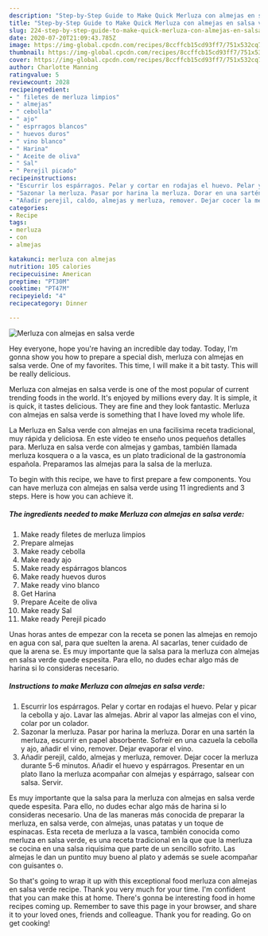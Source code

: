 ```yaml
---
description: "Step-by-Step Guide to Make Quick Merluza con almejas en salsa verde"
title: "Step-by-Step Guide to Make Quick Merluza con almejas en salsa verde"
slug: 224-step-by-step-guide-to-make-quick-merluza-con-almejas-en-salsa-verde
date: 2020-07-20T21:09:43.785Z
image: https://img-global.cpcdn.com/recipes/8ccffcb15cd93ff7/751x532cq70/merluza-con-almejas-en-salsa-verde-foto-principal.jpg
thumbnail: https://img-global.cpcdn.com/recipes/8ccffcb15cd93ff7/751x532cq70/merluza-con-almejas-en-salsa-verde-foto-principal.jpg
cover: https://img-global.cpcdn.com/recipes/8ccffcb15cd93ff7/751x532cq70/merluza-con-almejas-en-salsa-verde-foto-principal.jpg
author: Charlotte Manning
ratingvalue: 5
reviewcount: 2028
recipeingredient:
- " filetes de merluza limpios"
- " almejas"
- " cebolla"
- " ajo"
- " esprragos blancos"
- " huevos duros"
- " vino blanco"
- " Harina"
- " Aceite de oliva"
- " Sal"
- " Perejil picado"
recipeinstructions:
- "Escurrir los espárragos. Pelar y cortar en rodajas el huevo. Pelar y picar la cebolla y ajo. Lavar las almejas. Abrir al vapor las almejas con el vino, colar por un colador."
- "Sazonar la merluza. Pasar por harina la merluza. Dorar en una sartén la merluza, escurrir en papel absorbente. Sofreír en una cazuela la cebolla y ajo, añadir el vino, remover. Dejar evaporar el vino."
- "Añadir perejil, caldo, almejas y merluza, remover. Dejar cocer la merluza durante 5-6 minutos. Añadir el huevo y espárragos. Presentar en un plato llano la merluza acompañar con almejas y espárrago, salsear con salsa. Servir."
categories:
- Recipe
tags:
- merluza
- con
- almejas

katakunci: merluza con almejas 
nutrition: 105 calories
recipecuisine: American
preptime: "PT30M"
cooktime: "PT47M"
recipeyield: "4"
recipecategory: Dinner

---
```



![Merluza con almejas en salsa verde](https://img-global.cpcdn.com/recipes/8ccffcb15cd93ff7/751x532cq70/merluza-con-almejas-en-salsa-verde-foto-principal.jpg)

Hey everyone, hope you're having an incredible day today. Today, I'm gonna show you how to prepare a special dish, merluza con almejas en salsa verde. One of my favorites. This time, I will make it a bit tasty. This will be really delicious.

Merluza con almejas en salsa verde is one of the most popular of current trending foods in the world. It's enjoyed by millions every day. It is simple, it is quick, it tastes delicious. They are fine and they look fantastic. Merluza con almejas en salsa verde is something that I have loved my whole life.

La Merluza en Salsa verde con almejas en una facilisima receta tradicional, muy rápida y deliciosa. En este vídeo te enseño unos pequeños detalles para. Merluza en salsa verde con almejas y gambas, también llamada merluza kosquera o a la vasca, es un plato tradicional de la gastronomía española. Preparamos las almejas para la salsa de la merluza.


To begin with this recipe, we have to first prepare a few components. You can have merluza con almejas en salsa verde using 11 ingredients and 3 steps. Here is how you can achieve it.

<!--inarticleads1-->

##### The ingredients needed to make Merluza con almejas en salsa verde:

1. Make ready  filetes de merluza limpios
1. Prepare  almejas
1. Make ready  cebolla
1. Make ready  ajo
1. Make ready  espárragos blancos
1. Make ready  huevos duros
1. Make ready  vino blanco
1. Get  Harina
1. Prepare  Aceite de oliva
1. Make ready  Sal
1. Make ready  Perejil picado


Unas horas antes de empezar con la receta se ponen las almejas en remojo en agua con sal, para que suelten la arena. Al sacarlas, tener cuidado de que la arena se. Es muy importante que la salsa para la merluza con almejas en salsa verde quede espesita. Para ello, no dudes echar algo más de harina si lo consideras necesario. 

<!--inarticleads2-->

##### Instructions to make Merluza con almejas en salsa verde:

1. Escurrir los espárragos. Pelar y cortar en rodajas el huevo. Pelar y picar la cebolla y ajo. Lavar las almejas. Abrir al vapor las almejas con el vino, colar por un colador.
1. Sazonar la merluza. Pasar por harina la merluza. Dorar en una sartén la merluza, escurrir en papel absorbente. Sofreír en una cazuela la cebolla y ajo, añadir el vino, remover. Dejar evaporar el vino.
1. Añadir perejil, caldo, almejas y merluza, remover. Dejar cocer la merluza durante 5-6 minutos. Añadir el huevo y espárragos. Presentar en un plato llano la merluza acompañar con almejas y espárrago, salsear con salsa. Servir.


Es muy importante que la salsa para la merluza con almejas en salsa verde quede espesita. Para ello, no dudes echar algo más de harina si lo consideras necesario. Una de las maneras más conocida de preparar la merluza, en salsa verde, con almejas, unas patatas y un toque de espinacas. Esta receta de merluza a la vasca, también conocida como merluza en salsa verde, es una receta tradicional en la que que la merluza se cocina en una salsa riquísima que parte de un sencillo sofrito. Las almejas le dan un puntito muy bueno al plato y además se suele acompañar con guisantes o. 

So that's going to wrap it up with this exceptional food merluza con almejas en salsa verde recipe. Thank you very much for your time. I'm confident that you can make this at home. There's gonna be interesting food in home recipes coming up. Remember to save this page in your browser, and share it to your loved ones, friends and colleague. Thank you for reading. Go on get cooking!
